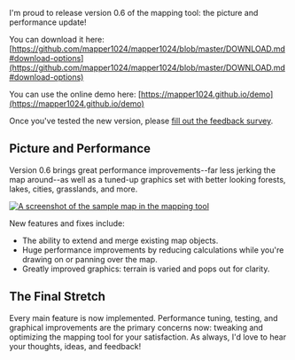 I'm proud to release version 0.6 of the mapping tool: the picture and performance update!

You can download it here: [https://github.com/mapper1024/mapper1024/blob/master/DOWNLOAD.md#download-options](https://github.com/mapper1024/mapper1024/blob/master/DOWNLOAD.md#download-options)

You can use the online demo here: [https://mapper1024.github.io/demo](https://mapper1024.github.io/demo)

Once you've tested the new version, please [fill out the feedback survey](https://forms.gle/QsYyZ4sCpqzHtaX7A).

Picture and Performance
---------
Version 0.6 brings great performance improvements--far less jerking the map around--as well as a tuned-up graphics set with better looking forests, lakes, cities, grasslands, and more.

[![A screenshot of the sample map in the mapping tool](https://mapper1024.github.io/screenshots/sample_map_0.6.0.thumb.png)](https://mapper1024.github.io/screenshots/sample_map_0.6.0.png)

New features and fixes include:

- The ability to extend and merge existing map objects.
- Huge performance improvements by reducing calculations while you're drawing on or panning over the map.
- Greatly improved graphics: terrain is varied and pops out for clarity.

The Final Stretch
--------
Every main feature is now implemented. Performance tuning, testing, and graphical improvements are the primary concerns now: tweaking and optimizing the mapping tool for your satisfaction. As always, I'd love to hear your thoughts, ideas, and feedback!
